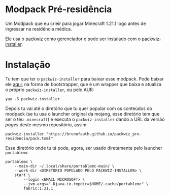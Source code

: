 # Modpack Pré-residência

Um Modpack que eu crieir para jogar Minecraft 1.21.1 logo antes de ingressar na residência médica.

Ele usa o [packwiz](https://packwiz.infra.link/) como gerenciador e pode ser instalado com o [packwiz-installer](https://github.com/packwiz/packwiz-installer).


# Instalação

Tu tem que ter o `packwiz-installer` para baixar esse modpack. Pode baixar ele
[aqui](https://github.com/packwiz/packwiz-installer-bootstrap/releases), na
forma de bootstrapper, que é um wrapper que baixa e atualiza o próprio
`packwiz-installer`, ou pelo AUR:

    yay -S packwiz-installer

Depois tu vai até o diretório que tu quer popular com os conteúdos do modpack
(se tu usa o launcher original da mojang, esse diretório tem que ser o teu
`.minecraft`) e executa o `packwiz-installer` dando a URL da versão *pages*
deste mesmo repositório, assim:

    packwiz-installer "https://brunofauth.github.io/packwiz_pre-residencia/pack.toml"

Esse diretório onde tu tá pode, agora, ser usado diretamente pelo launcher
`portablemc`

    portablemc \
        --main-dir ~/.local/share/portablemc-main/ \
        --work-dir <DIRETORIO POPULADO PELO PACKWIZ-INSTALLER> \
        start \
            --login <EMAIL MICROSOFT> \
            --jvm-args="-Djava.io.tmpdir=$HOME/.cache/portablemc" \
            fabric:1.21.1


